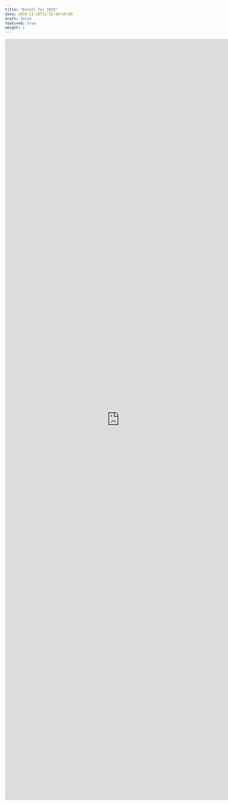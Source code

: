 ```yaml
---
title: "Enroll for 2023"
date: 2018-11-18T12:33:46+10:00
draft: false
featured: true
weight: 1
---
```


<iframe src="https://docs.google.com/forms/d/e/1FAIpQLSf76Zseqo3s9NhI3664yzIwBlvNIUcEcwKhWP_5XC2XavObaw/viewform?embedded=true" width="750" height="2500" frameborder="0" marginheight="0" marginwidth="0">Loading…</iframe>
